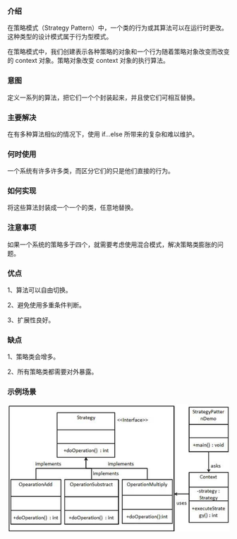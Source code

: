 ### 介绍

在策略模式（Strategy Pattern）中，一个类的行为或其算法可以在运行时更改。这种类型的设计模式属于行为型模式。

在策略模式中，我们创建表示各种策略的对象和一个行为随着策略对象改变而改变的 context 对象。策略对象改变 context 对象的执行算法。

### 意图

定义一系列的算法，把它们一个个封装起来，并且使它们可相互替换。

### 主要解决

在有多种算法相似的情况下，使用 if...else 所带来的复杂和难以维护。

### 何时使用

一个系统有许多许多类，而区分它们的只是他们直接的行为。

### 如何实现

将这些算法封装成一个一个的类，任意地替换。

### 注意事项

如果一个系统的策略多于四个，就需要考虑使用混合模式，解决策略类膨胀的问题。

### 优点

1、算法可以自由切换。

2、避免使用多重条件判断。

3、扩展性良好。

### 缺点

1、策略类会增多。

2、所有策略类都需要对外暴露。

### 示例场景

![策略模式](../../img/行为型模式/策略模式.jpg)